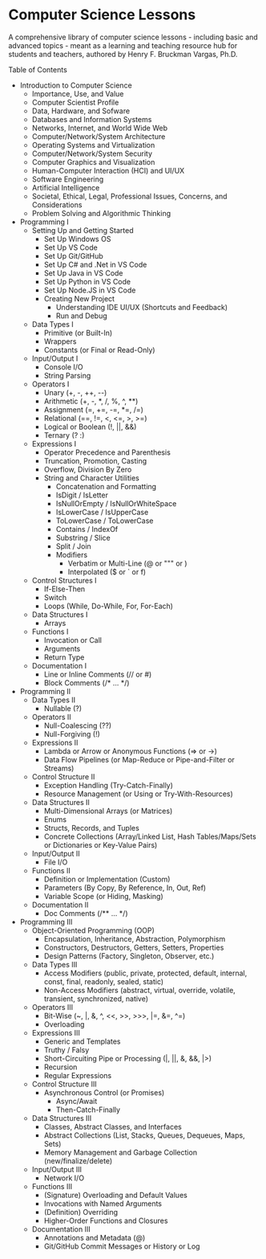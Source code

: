 # Computer Science Lessons
A comprehensive library of computer science lessons - including basic and advanced topics - meant as a learning and teaching resource hub for students and teachers, authored by Henry F. Bruckman Vargas, Ph.D.

Table of Contents

- Introduction to Computer Science
  - Importance, Use, and Value
  - Computer Scientist Profile
  - Data, Hardware, and Sofware
  - Databases and Information Systems
  - Networks, Internet, and World Wide Web
  - Computer/Network/System Architecture
  - Operating Systems and Virtualization
  - Computer/Network/System Security
  - Computer Graphics and Visualization
  - Human-Computer Interaction (HCI) and UI/UX
  - Software Engineering
  - Artificial Intelligence
  - Societal, Ethical, Legal, Professional Issues, Concerns, and Considerations
  - Problem Solving and Algorithmic Thinking
- Programming I
  - Setting Up and Getting Started
    - Set Up Windows OS
    - Set Up VS Code
    - Set Up Git/GitHub
    - Set Up C# and .Net in VS Code
    - Set Up Java in VS Code
    - Set Up Python in VS Code
    - Set Up Node.JS in VS Code
    - Creating New Project
      - Understanding IDE UI/UX (Shortcuts and Feedback)
      - Run and Debug
  - Data Types I
    - Primitive (or Built-In)
    - Wrappers
    - Constants (or Final or Read-Only)
  - Input/Output I
    - Console I/O
    - String Parsing
  - Operators I
    - Unary (+, -, ++, --)
    - Arithmetic (+, -, *, /, %, ^, **)
    - Assignment (=, +=, -=, *=, /=)
    - Relational (==, !=, <, <=, >, >=)
    - Logical or Boolean (!, ||, &&)
    - Ternary (? :)
  - Expressions I
    - Operator Precedence and Parenthesis
    - Truncation, Promotion, Casting
    - Overflow, Division By Zero
    - String and Character Utilities
      - Concatenation and Formatting
      - IsDigit / IsLetter
      - IsNullOrEmpty / IsNullOrWhiteSpace
      - IsLowerCase / IsUpperCase
      - ToLowerCase / ToLowerCase
      - Contains / IndexOf
      - Substring / Slice
      - Split / Join
      - Modifiers
        - Verbatim or Multi-Line (@ or """ or \)
        - Interpolated ($ or ` or f)
  - Control Structures I
    - If-Else-Then
    - Switch
    - Loops (While, Do-While, For, For-Each)
  - Data Structures I
    - Arrays
  - Functions I
    - Invocation or Call
    - Arguments
    - Return Type
  - Documentation I
    - Line or Inline Comments (// or #)
    - Block Comments (/* ... */)
- Programming II
  - Data Types II
    - Nullable (?)
  - Operators II
    - Null-Coalescing (??)
    - Null-Forgiving (!)
  - Expressions II
    - Lambda or Arrow or Anonymous Functions (=> or ->)
    - Data Flow Pipelines (or Map-Reduce or Pipe-and-Filter or Streams)
  - Control Structure II
    - Exception Handling (Try-Catch-Finally)
    - Resource Management (or Using or Try-With-Resources)
  - Data Structures II
    - Multi-Dimensional Arrays (or Matrices)
    - Enums
    - Structs, Records, and Tuples
    - Concrete Collections (Array/Linked List, Hash Tables/Maps/Sets or Dictionaries or Key-Value Pairs)
  - Input/Output II
    - File I/O
  - Functions II
    - Definition or Implementation (Custom)
    - Parameters (By Copy, By Reference, In, Out, Ref)
    - Variable Scope (or Hiding, Masking)
  - Documentation II
    - Doc Comments (/** ... */)
- Programming III
  - Object-Oriented Programming (OOP)
    - Encapsulation, Inheritance, Abstraction, Polymorphism
    - Constructors, Destructors, Getters, Setters, Properties
    - Design Patterns (Factory, Singleton, Observer, etc.)
  - Data Types III
    - Access Modifiers (public, private, protected, default, internal, const, final, readonly, sealed, static)
    - Non-Access Modifiers (abstract, virtual, override, volatile, transient, synchronized, native)
  - Operators III
    - Bit-Wise (~, |, &, ^, <<, >>, >>>, |=, &=, ^=)
    - Overloading
  - Expressions III
    - Generic and Templates
    - Truthy / Falsy
    - Short-Circuiting Pipe or Processing (|, ||, &, &&, |>)
    - Recursion
    - Regular Expressions
  - Control Structure III
    - Asynchronous Control (or Promises)
      - Async/Await
      - Then-Catch-Finally
  - Data Structures III
    - Classes, Abstract Classes, and Interfaces
    - Abstract Collections (List, Stacks, Queues, Dequeues, Maps, Sets)
    - Memory Management and Garbage Collection (new/finalize/delete)
  - Input/Output III
    - Network I/O
  - Functions III
    - (Signature) Overloading and Default Values
    - Invocations with Named Arguments
    - (Definition) Overriding
    - Higher-Order Functions and Closures
  - Documentation III
    - Annotations and Metadata (@)
    - Git/GitHub Commit Messages or History or Log
